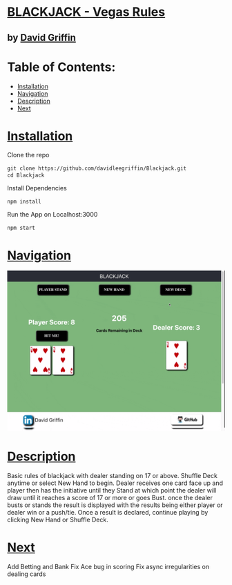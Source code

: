 # [BLACKJACK - Vegas Rules](https://blackjack-vegas-dealer.herokuapp.com/)

## by [David Griffin](https://www.linkedin.com/in/david-griffin-117b0045/)
# Table of Contents:
- [Installation](https://github.com/davidleegriffin/Blackjack#Installation)
- [Navigation](https://github.com/davidleegriffin/Blackjack#Navigation)
- [Description](https://github.com/davidleegriffin/Blackjack#Description)
- [Next](https://github.com/davidleegriffin/Blackjack#Next)



# [Installation](https://github.com/davidleegriffin/Blackjack#Installation)

Clone the repo
```
git clone https://github.com/davidleegriffin/Blackjack.git
cd Blackjack
```

Install Dependencies
```
npm install
```

Run the App on Localhost:3000
```
npm start
```

# [Navigation](https://github.com/davidleegriffin/Blackjack#Navigation)

![Navigation Example](./public/images/Blackjack-demo.gif)

# [Description](https://github.com/davidleegriffin/Blackjack#Description)

Basic rules of blackjack with dealer standing on 17 or above. Shuffle Deck anytime or select New Hand to begin. Dealer receives one card face up and player then has the initiative until they Stand at which point the dealer will draw until it reaches a score of 17 or more or goes Bust. once the dealer busts or stands the result is displayed with the results being either player or dealer win or a push/tie. Once a result is declared, continue playing by clicking New Hand or Shuffle Deck.


# [Next](https://github.com/davidleegriffin/Blackjack#Next)

Add Betting and Bank
Fix Ace bug in scoring
Fix async irregularities on dealing cards